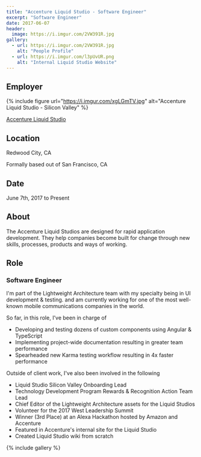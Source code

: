 ```yaml
---
title: "Accenture Liquid Studio - Software Engineer"
excerpt: "Software Engineer"
date: 2017-06-07
header:
  image: https://i.imgur.com/2VW391R.jpg
gallery:
  - url: https://i.imgur.com/2VW391R.jpg
    alt: "People Profile"
  - url: https://i.imgur.com/l3pUvUR.png
    alt: "Internal Liquid Studio Website"
---
```


## Employer

{% include figure url="https://i.imgur.com/xgLGmTV.jpg" alt="Accenture Liquid Studio - Silicon Valley" %}

<a title="Accenture Liquid Studio" href="https://accenture.com/us-en/capability-rapid-application-development-studio" target="_blank" rel="noopener">Accenture Liquid Studio</a>

## Location

Redwood City, CA

Formally based out of San Francisco, CA

## Date

June 7th, 2017 to Present

## About

The Accenture Liquid Studios are designed for rapid application development. They help companies become built for change through new skills, processes, products and ways of working.

## Role

### Software Engineer

I'm part of the Lightweight Architecture team with my specialty being in UI development & testing. and am currently working for one of the most well-known mobile communications companies in the world.

So far, in this role, I've been in charge of

- Developing and testing dozens of custom components using Angular & TypeScript
- Implementing project-wide documentation resulting in greater team performance
- Spearheaded new Karma testing workflow resulting in 4x faster performance

Outside of client work, I've also been involved in the following

- Liquid Studio Silicon Valley Onboarding Lead
- Technology Development Program Rewards & Recognition Action Team Lead
- Chief Editor of the Lightweight Architecture assets for the Liquid Studios
- Volunteer for the 2017 West Leadership Summit
- Winner (3rd Place) at an Alexa Hackathon hosted by Amazon and Accenture
- Featured in Accenture's internal site for the Liquid Studio
- Created Liquid Studio wiki from scratch

{% include gallery %}